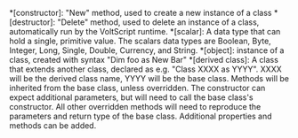 *[constructor]: "New" method, used to create a new instance of a class
*[destructor]: "Delete" method, used to delete an instance of a class, automatically run by the VoltScript runtime.
*[scalar]: A data type that can hold a single, primitive value. The scalars data types are Boolean, Byte, Integer, Long, Single, Double, Currency, and String.
*[object]: instance of a class, created with syntax "Dim foo as New Bar"
*[derived class]: A class that extends another class, declared as e.g. "Class XXXX as YYYY". XXXX will be the derived class name, YYYY will be the base class. Methods will be inherited from the base class, unless overridden. The constructor can expect additional parameters, but will need to call the base class's constructor. All other overridden methods will need to reproduce the parameters and return type of the base class. Additional properties and methods can be added.
